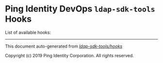 
# Ping Identity DevOps `ldap-sdk-tools` Hooks
List of available hooks:

---
This document auto-generated from _[ldap-sdk-tools/hooks](https://github.com/pingidentity/pingidentity-docker-builds/blob/master/ldap-sdk-tools/hooks)_

Copyright (c)  2019 Ping Identity Corporation. All rights reserved.
